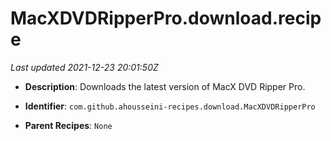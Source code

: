 # MacXDVDRipperPro.download.recipe

_Last updated 2021-12-23 20:01:50Z_

- **Description**: Downloads the latest version of MacX DVD Ripper Pro.

- **Identifier**: `com.github.ahousseini-recipes.download.MacXDVDRipperPro`

- **Parent Recipes**: `None`
